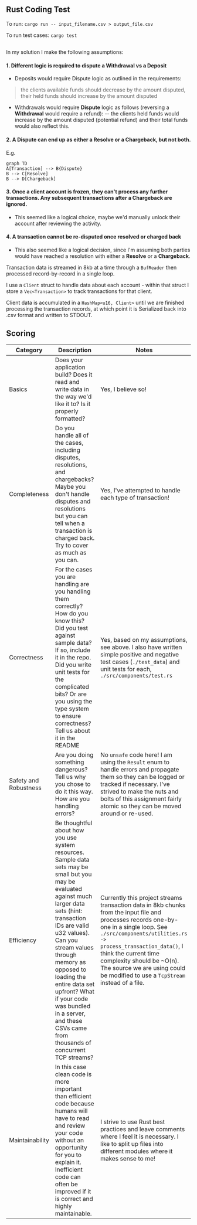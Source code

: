 ## Rust Coding Test
To run: `cargo run -- input_filename.csv > output_file.csv`

To run test cases: `cargo test`
##

In my solution I make the following assumptions:

#### 1. Different logic is required to dispute a Withdrawal vs a Deposit
- Deposits would require Dispute logic as outlined in the requirements:
>the clients available funds should decrease by the amount disputed, their held funds should increase by the amount disputed
- Withdrawals would require **Dispute** logic as follows (reversing a **Withdrawal** would require a refund):
-- the clients held funds would increase by the amount disputed (potential refund) and their total funds would also reflect this.

#### 2. A Dispute can end up as **either** a Resolve **or** a Chargeback, but not both.

  E.g.
```mermaid
graph TD
A[Transaction] --> B{Dispute}
B --> C[Resolve]
B --> D[Chargeback]

```
#### 3. Once a client account is frozen, they can't process any further transactions. Any subsequent transactions after a Chargeback are ignored.
- This seemed like a logical choice, maybe we'd manually unlock their account after reviewing the activity.

#### 4. A transaction cannot be re-disputed once resolved or charged back
- This also seemed like a logical decision, since I'm assuming both parties would have reached a resolution with either a **Resolve** or a **Chargeback**.


Transaction data is streamed in 8kb at a time through a `BufReader` then processed record-by-record in a single loop. 

I use a `Client` struct to handle data about each account - within that struct I store a `Vec<Transaction>` to track transactions for that client.

Client data is accumulated in a `HashMap<u16, Client>` until we are finished processing the transaction records, at which point it is Serialized back into .csv format and written to STDOUT. 

## Scoring


| Category|Description|Notes|
|----------------|-------------------------------|-----------------------------|
|Basics|Does your application build? Does it read and write data in the way we'd like it to? Is it properly formatted?|Yes, I believe so!|
|Completeness          |Do you handle all of the cases, including disputes, resolutions, and chargebacks? Maybe you don't handle disputes and resolutions but you can tell when a transaction is charged back. Try to cover as much as you can.|Yes, I've attempted to handle each type of transaction!|
|Correctness |For the cases you are handling are you handling them correctly? How do you know this? Did you test against sample data? If so, include it in the repo. Did you write unit tests for the complicated bits? Or are you using the type system to ensure correctness? Tell us about it in the README|Yes, based on my assumptions, see above. I also have written simple positive and negative test cases (`./test_data`) and unit tests for each, `./src/components/test.rs`
|Safety and Robustness| Are you doing something dangerous? Tell us why you chose to do it this way. How are you handling errors? | No `unsafe` code here! I am using the `Result` enum to handle errors and propagate them so they can be logged or tracked if necessary. I've strived to make the nuts and bolts of this assignment fairly atomic so they can be moved around or re-used. 
|Efficiency|Be thoughtful about how you use system resources. Sample data sets may be small but you may be evaluated against much larger data sets (hint: transaction IDs are valid u32 values). Can you stream values through memory as opposed to loading the entire data set upfront? What if your code was bundled in a server, and these CSVs came from thousands of concurrent TCP streams?| Currently this project streams transaction data in 8kb chunks from the input file and processes records one-by-one in a single loop. See `./src/components/utilities.rs -> process_transaction_data()`, I think the current time complexity should be ~O(n). The source we are using could be modified to use a `TcpStream` instead of a file.
| Maintainability | In this case clean code is more important than efficient code because humans will have to read and review your code without an opportunity for you to explain it. Inefficient code can often be improved if it is correct and highly maintainable.| I strive to use Rust best practices and leave comments where I feel it is necessary. I like to split up files into different modules where it makes sense to me!